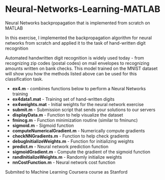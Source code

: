 # Neural-Networks-Learning-MATLAB
Neural Networks backpropagation that is implemented from scratch on MATLAB

In this exercise, I implemented the backpropagation algorithm for neural networks from scratch and applied it to the task of hand-written digit recognition

Automated handwritten digit recognition is widely used today - 
from recognizing zip codes (postal codes) on mail envelopes to recognizing amounts written on bank checks.
This model trained on the MNIST dataset will show you how the methods listed above can be used for this classification task.

- **ex4.m** - combines functions below to perform a Neural Networks training
- **ex4data1.mat** - Training set of hand-written digits
- **ex4weights.mat** - Initial weights for the neural network exercise 
- **submit.m** - Submission script that sends your solutions to our servers 
- **displayData.m** - Function to help visualize the dataset
- **fmincg.m** - Function minimization routine (similar to fminunc) 
- **sigmoid.m** - Sigmoid function
- **computeNumericalGradient.m** - Numerically compute gradients 
- **checkNNGradients.m** - Function to help check gradients 
- **debugInitializeWeights.m** - Function for initializing weights 
- **predict.m** - Neural network prediction function
- **sigmoidGradient.m** - Compute the gradient of the sigmoid function
- **randInitializeWeights.m** - Randomly initialize weights
- **nnCostFunction.m** - Neural network cost function

Submited to Machine Learning Coursera course as Stanford
